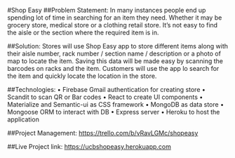 #Shop Easy
##Problem Statement:
In many instances people end up spending lot of time in searching for an item they need. Whether it may be grocery store, medical store or a clothing retail store. It’s not easy to find the aisle or the section where the required item is in.

##Solution:
	Stores will use Shop Easy app to store different items along with their aisle number, rack number / section name / description or a photo of map to locate the item. Saving this data will be made easy by scanning the barcodes on racks and the item.
	Customers will use the app lo search for the item and quickly locate the location in the store.

##Technologies:
•	Firebase Gmail authentication for creating store
•	Scandit to scan QR or Bar codes
•	React to create UI components
•	Materialize and Semantic-ui as CSS framework
•	MongoDB as data store
•	Mongoose ORM to interact with DB
•	Express server
•	Heroku to host the application 

##Project Management:
https://trello.com/b/vRavLGMc/shopeasy

##Live Project link:
https://ucbshopeasy.herokuapp.com
